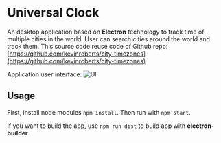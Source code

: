 # Universal Clock
An desktop application based on **Electron** technology to track time of multiple cities in the world. User can search cities around the world and track them. This source code reuse code of Github repo: [https://github.com/kevinroberts/city-timezones](https://github.com/kevinroberts/city-timezones).

Application user interface:
![UI](https://github.com/namlt2882/universal_clock/blob/master/imgs/universal%20clock.PNG)

## Usage
First, install node modules `npm install`.
Then run with `npm start`.

If you want to build the app, use `npm run dist` to build app with **electron-builder**

